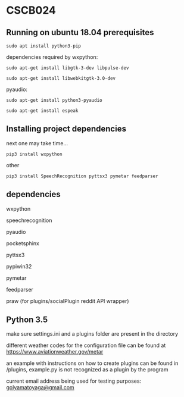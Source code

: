 # CSCB024

## Running on ubuntu 18.04 prerequisites

```
sudo apt install python3-pip
```

dependencies required by wxpython:

```
sudo apt-get install libgtk-3-dev libpulse-dev
```

```
sudo apt-get install libwebkitgtk-3.0-dev
```

pyaudio:

```
sudo apt-get install python3-pyaudio
```

```
sudo apt-get install espeak
```

## Installing project dependencies

next one may take time...
```
pip3 install wxpython
```

other
```
pip3 install SpeechRecognition pyttsx3 pymetar feedparser
```


## dependencies
wxpython

speechrecognition

pyaudio

pocketsphinx

pyttsx3

pypiwin32

pymetar

feedparser

praw (for plugins/socialPlugin reddit API wrapper)

## Python 3.5

make sure settings.ini and a plugins folder are present in the directory

different weather codes for the configuration file can be found at https://www.aviationweather.gov/metar

an example with instructions on how to create plugins can be found in /plugins, example.py is not recognized as a plugin by the program

current email address being used for testing purposes: golyamatoyaga@gmail.com